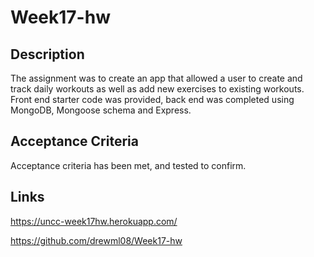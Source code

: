 # Week17-hw

## Description

The assignment was to create an app that allowed a user to create and track daily workouts as well as add new exercises to existing workouts.  Front end starter code was provided, back end was completed using MongoDB, Mongoose schema and Express.  

## Acceptance Criteria 

Acceptance criteria has been met, and tested to confirm. 

## Links

https://uncc-week17hw.herokuapp.com/

https://github.com/drewml08/Week17-hw
